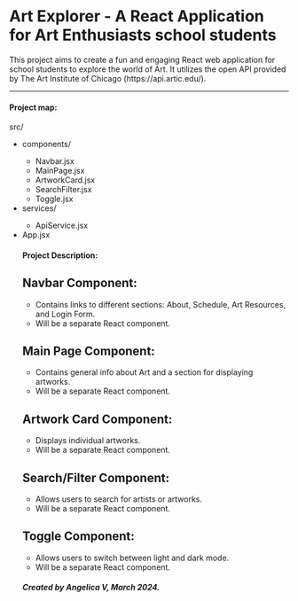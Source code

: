#  Art Explorer - A React Application for Art Enthusiasts school students

<p>This project aims to create a fun and engaging React web application for school students to explore the world of Art. It utilizes the open API provided by The Art Institute of Chicago (https://api.artic.edu/).</p>

<hr>

#### Project map:

<p>src/</p>
<ul>
    <li>components/</li>
        <ul>
            <li>Navbar.jsx</li>
            <li>MainPage.jsx</li>
            <li>ArtworkCard.jsx</li>
            <li>SearchFilter.jsx</li>
            <li>Toggle.jsx</li>
        </ul>
    <li>services/</li>
        <ul>
            <li>ApiService.jsx</li>
        </ul>
    <li>App.jsx</li>


#### Project Description:

<h2>Navbar Component:</h2>
<ul>
<li>Contains links to different sections: About, Schedule, Art Resources, and Login Form.</li>
<li>Will be a separate React component.</li>
</ul>

<h2>Main Page Component:</h2>
<ul>
<li>Contains general info about Art and a section for displaying artworks.</li>
<li>Will be a separate React component.</li>
</ul>

<h2>Artwork Card Component:</h2>
<ul>
<li>Displays individual artworks.</li>
<li>Will be a separate React component.</li>
</ul>

<h2>Search/Filter Component:</h2>
<ul>
<li>Allows users to search for artists or artworks.</li>
<li>Will be a separate React component.</li>
</ul>

<h2>Toggle Component:</h2>
<ul>
<li>Allows users to switch between light and dark mode.</li>
<li>Will be a separate React component.</li>
</ul>


##### Created by Angelica V, March 2024.